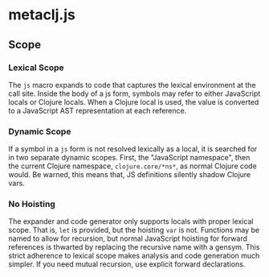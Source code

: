 # metaclj.js

## Scope

### Lexical Scope

The `js` macro expands to code that captures the lexical environment at the
call site. Inside the body of a js form, symbols may refer to either JavaScript
locals or Clojure locals. When a Clojure local is used, the value is converted
to a JavaScript AST representation at each reference.

### Dynamic Scope

If a symbol in a `js` form is not resolved lexically as a local, it is
searched for in two separate dynamic scopes. First, the "JavaScript
namespace", then the current Clojure namespace, `clojure.core/*ns*`, as normal
Clojure code would. Be warned, this means that, JS definitions silently
shadow Clojure vars.

### No Hoisting

The expander and code generator only supports locals with proper lexical
scope.  That is, `let` is provided, but the hoisting `var` is not. Functions
may be named to allow for recursion, but normal JavaScript hoisting for
forward references is thwarted by replacing the recursive name with a gensym.
This strict adherence to lexical scope makes analysis and code generation much
simpler. If you need mutual recursion, use explicit forward declarations.
